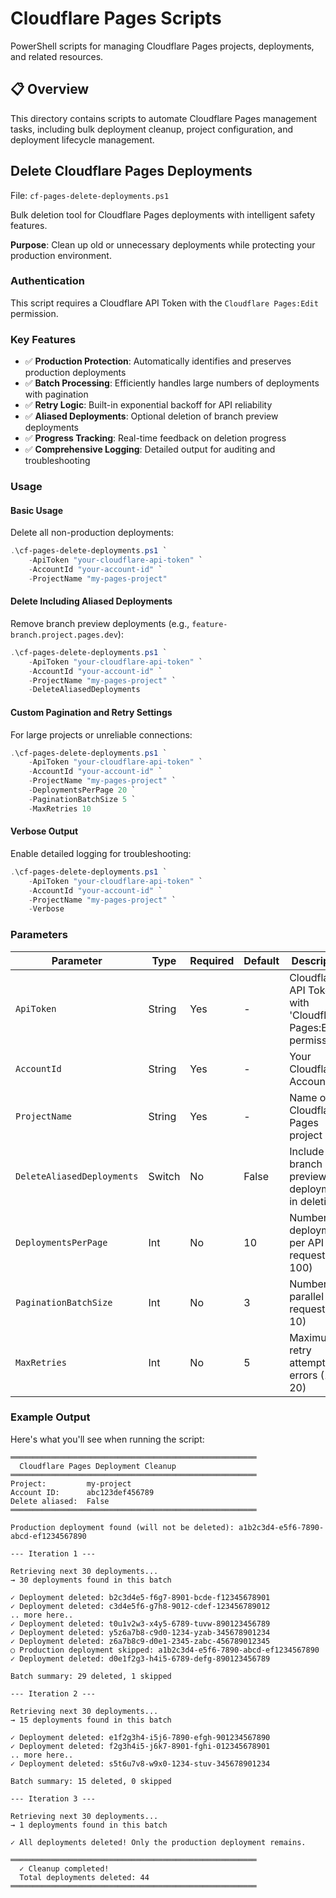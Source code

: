 # Cloudflare Pages Scripts

PowerShell scripts for managing Cloudflare Pages projects, deployments, and related resources.

## 📋 Overview

This directory contains scripts to automate Cloudflare Pages management tasks, including bulk deployment cleanup, project configuration, and deployment lifecycle management.

## Delete Cloudflare Pages Deployments

File: `cf-pages-delete-deployments.ps1`

Bulk deletion tool for Cloudflare Pages deployments with intelligent safety features.

**Purpose**: Clean up old or unnecessary deployments while protecting your production environment.

### Authentication

This script requires a Cloudflare API Token with the `Cloudflare Pages:Edit` permission.

### Key Features

- ✅ **Production Protection**: Automatically identifies and preserves production deployments
- ✅ **Batch Processing**: Efficiently handles large numbers of deployments with pagination
- ✅ **Retry Logic**: Built-in exponential backoff for API reliability
- ✅ **Aliased Deployments**: Optional deletion of branch preview deployments
- ✅ **Progress Tracking**: Real-time feedback on deletion progress
- ✅ **Comprehensive Logging**: Detailed output for auditing and troubleshooting

### Usage

#### Basic Usage

Delete all non-production deployments:

```powershell
.\cf-pages-delete-deployments.ps1 `
    -ApiToken "your-cloudflare-api-token" `
    -AccountId "your-account-id" `
    -ProjectName "my-pages-project"
```

#### Delete Including Aliased Deployments

Remove branch preview deployments (e.g., `feature-branch.project.pages.dev`):

```powershell
.\cf-pages-delete-deployments.ps1 `
    -ApiToken "your-cloudflare-api-token" `
    -AccountId "your-account-id" `
    -ProjectName "my-pages-project" `
    -DeleteAliasedDeployments
```

#### Custom Pagination and Retry Settings

For large projects or unreliable connections:

```powershell
.\cf-pages-delete-deployments.ps1 `
    -ApiToken "your-cloudflare-api-token" `
    -AccountId "your-account-id" `
    -ProjectName "my-pages-project" `
    -DeploymentsPerPage 20 `
    -PaginationBatchSize 5 `
    -MaxRetries 10
```

#### Verbose Output

Enable detailed logging for troubleshooting:

```powershell
.\cf-pages-delete-deployments.ps1 `
    -ApiToken "your-cloudflare-api-token" `
    -AccountId "your-account-id" `
    -ProjectName "my-pages-project" `
    -Verbose
```

### Parameters

| Parameter | Type | Required | Default | Description |
|-----------|------|----------|---------|-------------|
| `ApiToken` | String | Yes | - | Cloudflare API Token with 'Cloudflare Pages:Edit' permission |
| `AccountId` | String | Yes | - | Your Cloudflare Account ID |
| `ProjectName` | String | Yes | - | Name of the Cloudflare Pages project |
| `DeleteAliasedDeployments` | Switch | No | False | Include branch preview deployments in deletion |
| `DeploymentsPerPage` | Int | No | 10 | Number of deployments per API request (1-100) |
| `PaginationBatchSize` | Int | No | 3 | Number of parallel page requests (1-10) |
| `MaxRetries` | Int | No | 5 | Maximum retry attempts on errors (1-20) |

### Example Output

Here's what you'll see when running the script:

```
═══════════════════════════════════════════════════════
  Cloudflare Pages Deployment Cleanup
═══════════════════════════════════════════════════════
Project:         my-project
Account ID:      abc123def456789
Delete aliased:  False
═══════════════════════════════════════════════════════

Production deployment found (will not be deleted): a1b2c3d4-e5f6-7890-abcd-ef1234567890

--- Iteration 1 ---

Retrieving next 30 deployments...
→ 30 deployments found in this batch

✓ Deployment deleted: b2c3d4e5-f6g7-8901-bcde-f12345678901
✓ Deployment deleted: c3d4e5f6-g7h8-9012-cdef-123456789012
.. more here..
✓ Deployment deleted: t0u1v2w3-x4y5-6789-tuvw-890123456789
✓ Deployment deleted: y5z6a7b8-c9d0-1234-yzab-345678901234
✓ Deployment deleted: z6a7b8c9-d0e1-2345-zabc-456789012345
○ Production deployment skipped: a1b2c3d4-e5f6-7890-abcd-ef1234567890
✓ Deployment deleted: d0e1f2g3-h4i5-6789-defg-890123456789

Batch summary: 29 deleted, 1 skipped

--- Iteration 2 ---

Retrieving next 30 deployments...
→ 15 deployments found in this batch

✓ Deployment deleted: e1f2g3h4-i5j6-7890-efgh-901234567890
✓ Deployment deleted: f2g3h4i5-j6k7-8901-fghi-012345678901
.. more here..
✓ Deployment deleted: s5t6u7v8-w9x0-1234-stuv-345678901234

Batch summary: 15 deleted, 0 skipped

--- Iteration 3 ---

Retrieving next 30 deployments...
→ 1 deployments found in this batch

✓ All deployments deleted! Only the production deployment remains.

═══════════════════════════════════════════════════════
  ✓ Cleanup completed!
  Total deployments deleted: 44
═══════════════════════════════════════════════════════
```

